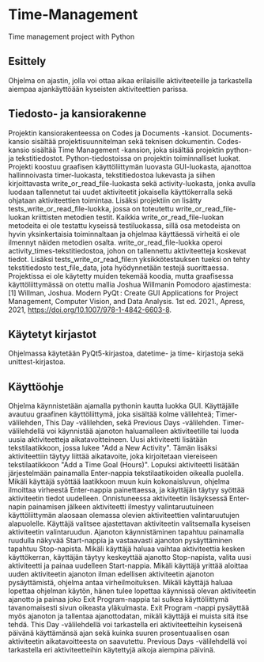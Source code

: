 # Time-Management
Time management project with Python

## Esittely
Ohjelma on ajastin, jolla voi ottaa aikaa erilaisille aktiviteeteille ja tarkastella aiempaa ajankäyttöään kyseisten aktiviteettien parissa.

## Tiedosto- ja kansiorakenne
Projektin kansiorakenteessa on Codes ja Documents -kansiot. Documents-kansio sisältää projektisuunnitelman sekä teknisen dokumentin. Codes-kansio sisältää Time Management -kansion, joka sisältää projektin python- ja tekstitiedostot. Python-tiedostoissa on projektin toiminnalliset luokat. Projekti koostuu graafisen käyttöliittymän luovasta GUI-luokasta, ajanottoa hallinnoivasta timer-luokasta, tekstitiedostoa lukevasta ja siihen kirjoittavasta write_or_read_file-luokasta sekä activity-luokasta, jonka avulla luodaan tallennetut tai uudet aktiviteetit jokaisella käyttökerralla sekä ohjataan aktiviteettien toimintaa. Lisäksi projektiin on lisätty tests_write_or_read_file-luokka, jossa on toteutettu write_or_read_file-luokan kriittisten metodien testit. Kaikkia write_or_read_file-luokan metodeita ei ole testattu kyseissä testiluokassa, sillä osa metodeista on hyvin yksinkertaisia toiminnaltaan ja ohjelmaa käyttäessä virheitä ei ole ilmennyt näiden metodien osalta. write_or_read_file-luokka operoi activity_times-tekstitiedostoa, johon on tallennettu aktiviteetteja koskevat tiedot. Lisäksi tests_write_or_read_file:n yksikkötestauksen tueksi on tehty tekstitiedosto test_file_data, jota hyödynnetään testejä suorittaessa. Projektissa ei ole käytetty muiden tekemää koodia, mutta graafisessa käyttöliittymässä on otettu mallia Joshua Willmanin Pomodoro ajastimesta: [1] Willman, Joshua. Modern PyQt : Create GUI Applications for Project Management, Computer Vision, and Data Analysis. 1st ed. 2021., Apress, 2021, https://doi.org/10.1007/978-1-4842-6603-8.

## Käytetyt kirjastot
Ohjelmassa käytetään PyQt5-kirjastoa, datetime- ja time- kirjastoja sekä unittest-kirjastoa.

## Käyttöohje
Ohjelma käynnistetään ajamalla pythonin kautta luokka GUI. Käyttäjälle avautuu graafinen käyttöliittymä, joka sisältää kolme välilehteä; Timer-välilehden, This Day -välilehden, sekä Previous Days -välilehden. Timer-välilehdellä voi käynnistää ajanoton haluamalleen aktiviteetille tai luoda uusia aktiviteetteja aikatavoitteineen. Uusi aktiviteetti lisätään tekstilaatikkoon, jossa lukee "Add a New Activity". Tämän lisäksi aktiviteettiin täytyy liittää aikatavoite, joka kirjoitetaan viereiseen tekstilaatikkoon "Add a Time Goal (Hours)". Lopuksi aktiviteetti lisätään järjestelmään painamalla Enter-nappia tekstilaatikoiden oikealla puolella. Mikäli käyttäjä syöttää laatikkoon muun kuin kokonaisluvun, ohjelma ilmoittaa virheestä Enter-nappia painettaessa, ja käyttäjän täytyy syöttää aktiviteetin tiedot uudelleen. Onnistuneessa aktiviteetin lisäyksessä Enter-napin painamisen jälkeen aktiviteetti ilmestyy valintaruutuineen käyttöliittymän alaosaan olemassa olevien aktiviteettien valintaruutujen alapuolelle. Käyttäjä valitsee ajastettavan aktiviteetin valitsemalla kyseisen aktiviteetin valintaruudun. Ajanoton käynnistäminen tapahtuu painamalla ruudulla näkyvää Start-nappia ja vastaavasti ajanoton pysäyttäminen tapahtuu Stop-napista. Mikäli käyttäjä haluaa vaihtaa aktiviteettia kesken käyttökerran, käyttäjän täytyy keskeyttää ajanotto Stop-napista, valita uusi aktiviteetti ja painaa uudelleen Start-nappia. Mikäli käyttäjä yrittää aloittaa uuden aktiviteetin ajanoton ilman edellisen aktiviteetin ajanoton pysäyttämistä, ohjelma antaa virheilmoituksen. Mikäli käyttäjä haluaa lopettaa ohjelman käytön, hänen tulee lopettaa käynnissä olevan aktiviteetin ajanotto ja painaa joko Exit Program-nappia tai sulkea käyttöliittymä tavanomaisesti sivun oikeasta yläkulmasta. Exit Program -nappi pysäyttää myös ajanoton ja tallentaa ajanottodatan, mikäli käyttäjä ei muista sitä itse tehdä. This Day -välilehdellä voi tarkastella eri aktiviteetteihin kyseisenä päivänä käyttämänsä ajan sekä kuinka suuren prosentuaalisen osan aktiviteetin aikatavoitteesta on saavutettu. Previous Days -välilehdellä voi tarkastella eri aktiviteetteihin käytettyjä aikoja aiempina päivinä.
